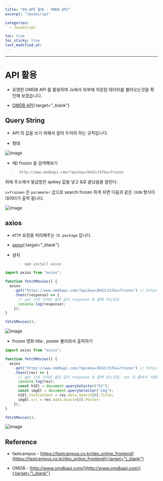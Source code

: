 ```yaml
---
title: "09.API 활용 - OMDB API"
excerpt: "JavaScript"

categories:
  - JavaScript

toc: true
toc_sticky: true
last_modified_at:
---
```


---

# API 활용

- 유명한 OMDB API 를 활용하여 Js에서 외부에 저장된 데이터를 불러오는것을 확인해 보겠습니다.

- [OMDB API](http://www.omdbapi.com/){:target="\_blank"}

## Query String

- API 의 값을 쓰기 위해서 알아 두어야 하는 규칙입니다.

- 형태

![image](https://user-images.githubusercontent.com/28912774/116354757-d416e200-a833-11eb-94ff-c5fcb7895763.png)

- 예) frozon 을 검색해보기

> ` http://www.omdbapi.com/?apikey=3642c31f&s=frozen`

위에 주소에서 발급받은 apikey 값을 넣고 &로 끝났음을 알린다.

`s=frozoen` 은 `parameter` 값으로 search frozen 하게 되면 다음과 같은 `JSON` 형식이 데이터가 출력 됩니다.

![image](https://user-images.githubusercontent.com/28912774/116354614-a29e1680-a833-11eb-99b6-b9dfeb78442c.png)

## axios

- `HTTP` 요청을 처리해주는 `JS package` 입니다.

- [axios](https://github.com/axios/axios){:target="\_blank"}

- 설치
  > `npm install axios`

```js
import axios from "axios";

function fetchMovies() {
  axios
    .get("https://www.omdbapi.com/?apikey=3642c31f&s=frozen") // https 로해야 불러올때 보안상 문제가 되지 않음
    .then((response) => {
      // get 으로 가져온 결과 값이 response 로 콜백 되는것임
      console.log(response);
    });
}

fetchMovies();
```

![image](https://user-images.githubusercontent.com/28912774/116357937-0de9e780-a838-11eb-8355-3b7983648718.png)

- frozen 영화 title , poster 불러와서 출력하기

```js
import axios from "axios";

function fetchMovies() {
  axios
    .get("https://www.omdbapi.com/?apikey=3642c31f&s=frozen") // https 로해야 불러올때 보안상 문제가 되지 않음
    .then((res) => {
      // get 으로 가져온 결과 값이 response 로 콜백 되는것임, res 로 줄여서 사용해되 됨
      console.log(res);
      const h1El = document.querySelector("h1");
      const imgEl = document.querySelector("img");
      h1El.textContent = res.data.Search[0].Title;
      imgEl.src = res.data.Search[0].Poster;
    });
}

fetchMovies();
```

![image](https://user-images.githubusercontent.com/28912774/116358938-2dcddb00-a839-11eb-9e65-55d75b34ee71.png)

## Reference

- fastcampus - [https://fastcampus.co.kr/dev_online_frontend](https://fastcampus.co.kr/dev_online_frontend){:target="\_blank"}

- OMDB - [http://www.omdbapi.com/](http://www.omdbapi.com/){:target="\_blank"}
